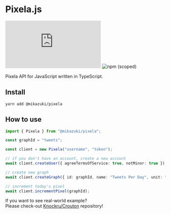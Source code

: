 # Pixela.js

![GitHub](https://img.shields.io/github/license/mika-f/pixela.js?style=flat-square)
![npm (scoped)](https://img.shields.io/npm/v/@mikazuki/pixela?style=flat-square)

Pixela API for JavaScript written in TypeScript.


## Install

```
yarn add @mikazuki/pixela
```


## How to use

```typescript
import { Pixela } from "@mikazuki/pixela";

const graphId = "tweets";

const client = new Pixela("username", "token");

// if you don't have an account, create a new account
await client.createUser({ agreeTermsOfService: true, notMinor: true });

// create new graph
await client.createGraph({ id: graphId, name: "Tweets Per Day", unit: "tweets", ...});

// increment today's pixel
await client.incrementPixel(graphId);
```

If you want to see real-world example?  
Please check-out [Knockru/Crouton](https://github.com/Knockru/Crouton) repository!